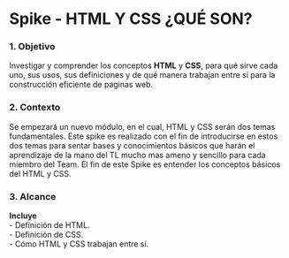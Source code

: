 <h1>Spike - HTML Y CSS ¿QUÉ SON?</h1>
<h3>1. Objetivo</h3>
<p>Investigar y comprender los conceptos <b>HTML</b> y <b>CSS</b>, para qué sirve cada uno, sus usos, sus definiciones y de qué manera trabajan entre sí para la construcción eficiente de paginas web.</p>
<h3>2.  Contexto</h3>
<p>Se empezará un nuevo módulo, en el cual, HTML y CSS serán dos temas fundamentales. Este spike es realizado con el fin de introducirse en estos dos temas para sentar bases y conocimientos básicos que harán el aprendizaje de la mano del TL mucho mas ameno y sencillo para cada miembro del Team. El fin de este Spike es entender los conceptos básicos del HTML y CSS.</p>
<h3>3. Alcance</h3>
<p> <b>Incluye</b><br>- Definición de HTML.<br>- Definición de CSS.<br>- Cómo HTML y CSS trabajan entre sí.</p>
<!-- git add .
git commit -m "spike"
git push origin main -->